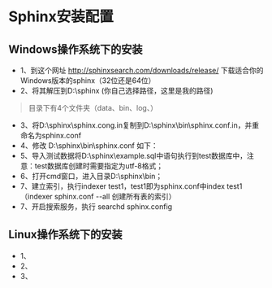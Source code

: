 # Sphinx安装配置

## Windows操作系统下的安装

* 1、到这个网址 http://sphinxsearch.com/downloads/release/ 下载适合你的Windows版本的sphinx（32位还是64位）
* 2、将其解压到D:\sphinx (你自己选择路径，这里是我的路径)
 >目录下有4个文件夹（data、bin、log、）
* 3、将D:\sphinx\sphinx.cong.in复制到D:\sphinx\bin\sphinx.conf.in，并重命名为sphinx.conf
* 4、修改 D:\sphinx\bin\sphinx.conf 如下：
* 5、导入测试数据将D:\sphinx\example.sql中语句执行到test数据库中，注意：test数据库创建时需要指定为utf-8格式；
* 6、打开cmd窗口，进入目录D:\sphinx\bin；
* 7、建立索引，执行indexer test1，test1即为sphinx.conf中index test1（indexer sphinx.conf --all 创建所有表的索引）
* 7、开启搜索服务，执行 searchd sphinx.config
## Linux操作系统下的安装

* 1、
* 2、
* 3、
